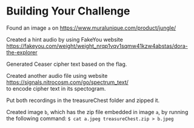 # Building Your Challenge

Found an image `a` on
https://www.muralunique.com/product/jungle/

Created a hint audio by using FakeYou website
https://fakeyou.com/weight/weight_nrqp1vqv1sqmw41kzw4abstas/dora-the-explorer

Generated Ceaser cipher text based on the flag.

Created another audio file using website
https://signals.nitrocosm.com/go/spectrum_text/  
to encode cipher text in its spectogram.

Put both recordings in the treasureChest folder and zipped it.

Created image `b`, which has the zip file embedded in image `a`, by running the following command:
`$ cat a.jpeg treasureChest.zip > b.jpeg`
